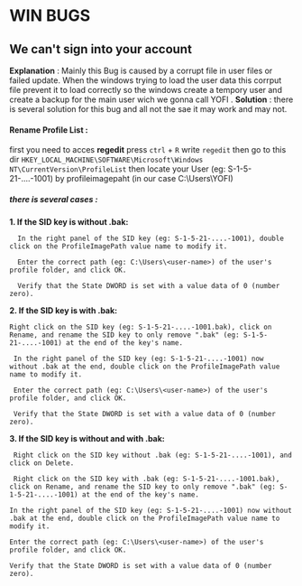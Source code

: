 # WIN BUGS

## We can't sign into your account 
  **Explanation** : Mainly this Bug is caused by a corrupt file in user files or failed update. When the windows trying to load the user data this corrput file prevent it to load correctly so the windows create a tempory user and create a backup for the main user wich we gonna call YOFI .
  **Solution** : there is several solution for this bug and all not the sae it may work and may not. 
  #### Rename Profile List : 
  first you need to acces **regedit** press `ctrl` + `R` write `regedit` then go to this dir `HKEY_LOCAL_MACHINE\SOFTWARE\Microsoft\Windows NT\CurrentVersion\ProfileList` then locate your User (eg: S-1-5-21-....-1001) by profileimagepaht (in our case C:\Users\YOFI)
  ##### there is several cases :
  **1. If the SID key is without .bak:**
      
      In the right panel of the SID key (eg: S-1-5-21-....-1001), double click on the ProfileImagePath value name to modify it.

      Enter the correct path (eg: C:\Users\<user-name>) of the user's profile folder, and click OK.

      Verify that the State DWORD is set with a value data of 0 (number zero).
  
 **2. If the SID key is with .bak:**
    
    Right click on the SID key (eg: S-1-5-21-....-1001.bak), click on Rename, and rename the SID key to only remove ".bak" (eg: S-1-5-21-....-1001) at the end of the key's name.

     In the right panel of the SID key (eg: S-1-5-21-....-1001) now without .bak at the end, double click on the ProfileImagePath value name to modify it.

     Enter the correct path (eg: C:\Users\<user-name>) of the user's profile folder, and click OK.

     Verify that the State DWORD is set with a value data of 0 (number zero).
     
**3. If the SID key is without and with .bak:**
     
     Right click on the SID key without .bak (eg: S-1-5-21-....-1001), and click on Delete.

     Right click on the SID key with .bak (eg: S-1-5-21-....-1001.bak), click on Rename, and rename the SID key to only remove ".bak" (eg: S-1-5-21-....-1001) at the end of the key's name.

    In the right panel of the SID key (eg: S-1-5-21-....-1001) now without .bak at the end, double click on the ProfileImagePath value name to modify it.

    Enter the correct path (eg: C:\Users\<user-name>) of the user's profile folder, and click OK.

    Verify that the State DWORD is set with a value data of 0 (number zero).

